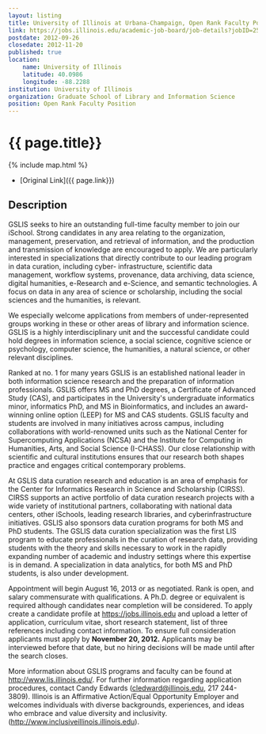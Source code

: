 ```yaml
---
layout: listing
title: University of Illinois at Urbana-Champaign, Open Rank Faculty Position, Digital Humanities and Other Areas
link: https://jobs.illinois.edu/academic-job-board/job-details?jobID=25038&job=graduate-school-of-library-and-information-science-open-rank-faculty-f1200119
postdate: 2012-09-26
closedate: 2012-11-20
published: true
location:
    name: University of Illinois
    latitude: 40.0986
    longitude: -88.2288
institution: University of Illinois
organization: Graduate School of Library and Information Science
position: Open Rank Faculty Position
---
```



# {{ page.title}}

{% include map.html %}


* [Original Link]({{ page.link}})

## Description

GSLIS seeks to hire an outstanding full-time faculty member to join our iSchool. Strong candidates in any area relating to the organization, management, preservation, and retrieval of information, and the production and transmission of knowledge are encouraged to apply. We are particularly interested in specializations that directly contribute to our leading program in data curation, including cyber- infrastructure, scientific data management, workflow systems, provenance, data archiving, data science, digital humanities, e-Research and e-Science, and semantic technologies. A focus on data in any area of science or scholarship, including the social sciences and the humanities, is relevant.
 
We especially welcome applications from members of under-represented groups working in these or other areas of library and information science. GSLIS is a highly interdisciplinary unit and the successful candidate could hold degrees in information science, a social science, cognitive science or psychology, computer science, the humanities, a natural science, or other relevant disciplines. 
 
Ranked at no. 1 for many years GSLIS is an established national leader in both information science research and the preparation of information professionals. GSLIS offers MS and PhD degrees, a Certificate of Advanced Study (CAS), and participates in the University's undergraduate informatics minor, informatics PhD, and MS in Bioinformatics, and includes an award-winning online option (LEEP) for MS and CAS students. GSLIS faculty and students are involved in many initiatives across campus, including collaborations with world-renowned units such as the National Center for Supercomputing Applications (NCSA) and the Institute for Computing in Humanities, Arts, and Social Science (I-CHASS). Our close relationship with scientific and cultural institutions ensures that our research both shapes practice and engages critical contemporary problems. 
 
At GSLIS data curation research and education is an area of emphasis for the Center for Informatics Research in Science and Scholarship (CIRSS). CIRSS supports an active portfolio of data curation research projects with a wide variety of institutional partners, collaborating with national data centers, other iSchools, leading research libraries, and cyberinfrastructure initiatives. GSLIS also sponsors data curation programs for both MS and PhD students. The GSLIS data curation specialization was the first LIS program to educate professionals in the curation of research data, providing students with the theory and skills necessary to work in the rapidly expanding number of academic and industry settings where this expertise is in demand. A specialization in data analytics, for both MS and PhD students, is also under development. 
 
Appointment will begin August 16, 2013 or as negotiated. Rank is open, and salary commensurate with qualifications. A Ph.D. degree or equivalent is required although candidates near completion will be considered. To apply create a candidate profile at <https://jobs.illinois.edu> and upload a letter of application, curriculum vitae, short research statement, list of three references including contact information. To ensure full consideration applicants must apply by **November 20, 2012.** Applicants may be interviewed before that date, but no hiring decisions will be made until after the search closes. 
 
More information about GSLIS programs and faculty can be found at <http://www.lis.illinois.edu/>. For further information regarding application procedures, contact Candy Edwards (<cledward@illinois.edu>, 217 244-3809). Illinois is an Affirmative Action/Equal Opportunity Employer and welcomes individuals with diverse backgrounds, experiences, and ideas who embrace and value diversity and inclusivity. (<http://www.inclusiveillinois.illinois.edu>).
